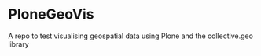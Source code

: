 PloneGeoVis
===========

A repo to test visualising geospatial data using Plone and the collective.geo library
